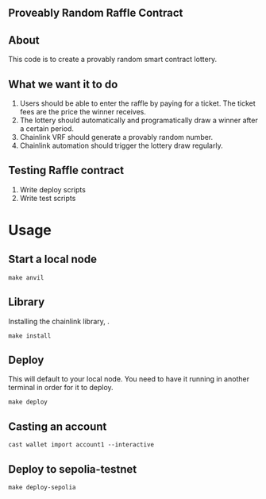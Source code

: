 ## Proveably Random Raffle Contract

## About

This code is to create a provably random smart contract lottery.

## What we want it to do

1. Users should be able to enter the raffle by paying for a ticket. The ticket fees are the price the winner receives.
2. The lottery should automatically and programatically draw a winner after a certain period.
3. Chainlink VRF should generate a provably random number.
4. Chainlink automation should trigger the lottery draw regularly.

## Testing Raffle contract
1. Write deploy scripts
2. Write test scripts

# Usage

## Start a local node

```
make anvil
```

## Library

Installing the chainlink library, . 

```
make install
```

## Deploy

This will default to your local node. You need to have it running in another terminal in order for it to deploy.

```
make deploy
```
## Casting an account

```
cast wallet import account1 --interactive
```
## Deploy to sepolia-testnet

```
make deploy-sepolia
```
